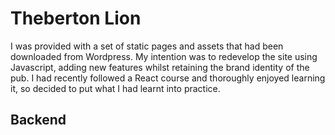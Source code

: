 # Theberton Lion

I was provided with a set of static pages and assets that had been downloaded from Wordpress.
My intention was to redevelop the site using Javascript, adding new features whilst retaining the brand identity of the pub.
I had recently followed a React course and thoroughly enjoyed learning it, so decided to put what I had learnt into practice. 

## Backend

